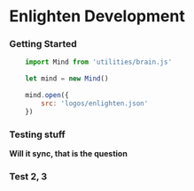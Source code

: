 # Enlighten Development
<!---->

### Getting Started

```javascript
    import Mind from 'utilities/brain.js'
    
    let mind = new Mind()
    
    mind.open({
        src: 'logos/enlighten.json'
    })

```

### Testing stuff

**Will it sync, that is the question**

### Test 2, 3
